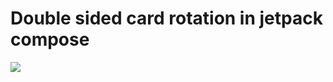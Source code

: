 # Double sided card rotation in jetpack compose

<img src="https://github.com/ehsannarmani/double-sided-card-jetpack-compose/blob/master/assets/sample.gif?raw=true"/>
